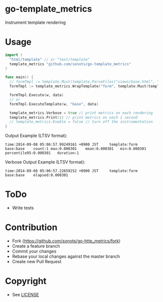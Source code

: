# go-template\_metrics

Instrument template rendering

# Usage

```go
import (
  "html/template" // or "text/template"
  template_metrics "github.com/sonots/go-template_metrics"
)

func main() {
  // formTmpl := template.Must(template.ParseFiles("views/base.html", "views/form.html"))
  formTmpl := template_metrics.WrapTemplate("form", template.Must(template.ParseFiles("views/base.html", "views/form.html")))

  formTmpl.Execute(w, data)
  // or
  formTmpl.ExecuteTemplate(w, "base", data)

  template_metrics.Verbose = true // print metrics on each rendering
  template_metrics.Print(1) // print metrics on each 1 second
  // template_metrics.Enable = false // turn off the instrumentation
}
```

Output Example (LTSV format):

```
time:2014-09-08 05:06:57.99249161 +0900 JST     template:form   base:base    count:1 max:0.000301    mean:0.000301   min:0.000301    percentile95:0.000301   duration:1
```

Verbose Output Example (LTSV format):

```
time:2014-09-08 05:06:57.22659252 +0900 JST     template:form   base:base    elapsed:0.000301
```

# ToDo

* Write tests

# Contribution

* Fork (https://github.com/sonots/go-http_metrics/fork)
* Create a feature branch
* Commit your changes
* Rebase your local changes against the master branch
* Create new Pull Request

# Copyright

* See [LICENSE](./LICENSE)
